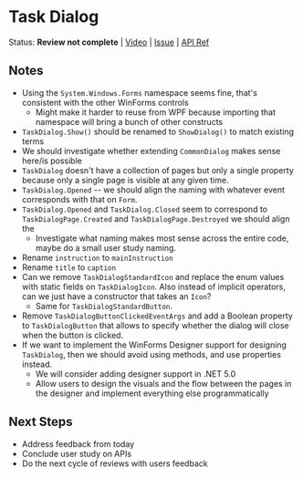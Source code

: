 # Task Dialog

Status: **Review not complete** |
[Video](https://youtu.be/BvWt4KumHD0?t=142) |
[Issue](https://github.com/dotnet/winforms/issues/146) |
[API Ref](TaskDialog.md)

## Notes

* Using the `System.Windows.Forms` namespace seems fine, that's consistent with
  the other WinForms controls
    - Might make it harder to reuse from WPF because importing that namespace
      will bring a bunch of other constructs
* `TaskDialog.Show()` should be renamed to `ShowDialog()` to match existing
  terms
* We should investigate whether extending `CommonDialog` makes sense here/is
  possible
* `TaskDialog` doesn't have a collection of pages but only a single property
  because only a single page is visible at any given time.
* `TaskDialog.Opened` -- we should align the naming with whatever event
  corresponds with that on `Form`.
* `TaskDialog.Opened` and `TaskDialog.Closed` seem to correspond to
  `TaskDialogPage.Created` and `TaskDialogPage.Destroyed` we should align the
    - Investigate what naming makes most sense across the entire code, maybe do
      a small user study naming.
* Rename `instruction` to `mainInstruction`
* Rename `title` to `caption`
* Can we remove `TaskDialogStandardIcon` and replace the enum values with static
  fields on `TaskDialogIcon`. Also instead of implicit operators, can we just
  have a constructor that takes an `Icon`?
    - Same for `TaskDialogStandardButton`.
* Remove `TaskDialogButtonClickedEventArgs` and add a Boolean property to
  `TaskDialogButton` that allows to specify whether the dialog will close when
  the button is clicked.
* If we want to implement the WinForms Designer support for designing
  `TaskDialog`, then we should avoid using methods, and use properties instead.
    - We will consider adding designer support in .NET 5.0
    - Allow users to design the visuals and the flow between the pages in the
      designer and implement everything else programmatically

## Next Steps

* Address feedback from today
* Conclude user study on APIs
* Do the next cycle of reviews with users feedback

